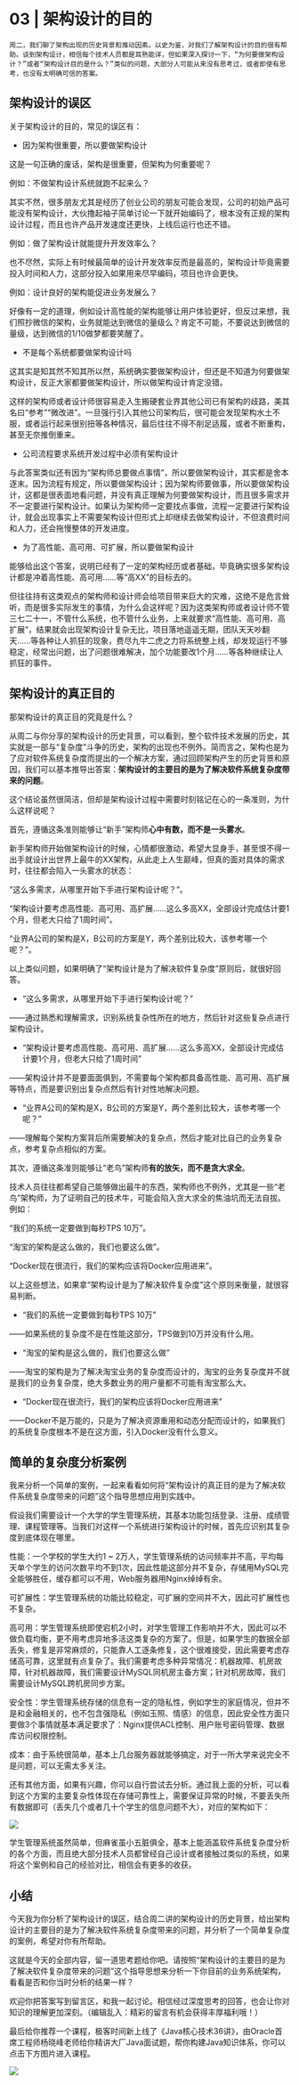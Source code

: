 # 03 | 架构设计的目的

    周二，我们聊了架构出现的历史背景和推动因素。以史为鉴，对我们了解架构设计的目的很有帮助。谈到架构设计，相信每个技术人员都是耳熟能详，但如果深入探讨一下，“为何要做架构设计？”或者“架构设计目的是什么？”类似的问题，大部分人可能从来没有思考过，或者即使有思考，也没有太明确可信的答案。

## 架构设计的误区

关于架构设计的目的，常见的误区有：

*   因为架构很重要，所以要做架构设计

这是一句正确的废话，架构是很重要，但架构为何重要呢？

例如：不做架构设计系统就跑不起来么？

其实不然，很多朋友尤其是经历了创业公司的朋友可能会发现，公司的初始产品可能没有架构设计，大伙撸起袖子简单讨论一下就开始编码了，根本没有正规的架构设计过程，而且也许产品开发速度还更快，上线后运行也还不错。

例如：做了架构设计就能提升开发效率么？

也不尽然，实际上有时候最简单的设计开发效率反而是最高的，架构设计毕竟需要投入时间和人力，这部分投入如果用来尽早编码，项目也许会更快。

例如：设计良好的架构能促进业务发展么？

好像有一定的道理，例如设计高性能的架构能够让用户体验更好，但反过来想，我们照抄微信的架构，业务就能达到微信的量级么？肯定不可能，不要说达到微信的量级，达到微信的1/10做梦都要笑醒了。

*   不是每个系统都要做架构设计吗

这其实是知其然不知其所以然，系统确实要做架构设计，但还是不知道为何要做架构设计，反正大家都要做架构设计，所以做架构设计肯定没错。

这样的架构师或者设计师很容易走入生搬硬套业界其他公司已有架构的歧路，美其名曰“参考”“微改进”。一旦强行引入其他公司架构后，很可能会发现架构水土不服，或者运行起来很别扭等各种情况，最后往往不得不削足适履，或者不断重构，甚至无奈推倒重来。

*   公司流程要求系统开发过程中必须有架构设计

与此答案类似还有因为“架构师总要做点事情”，所以要做架构设计，其实都是舍本逐末。因为流程有规定，所以要做架构设计；因为架构师要做事，所以要做架构设计，这都是很表面地看问题，并没有真正理解为何要做架构设计，而且很多需求并不一定要进行架构设计。如果认为架构师一定要找点事做，流程一定要进行架构设计，就会出现事实上不需要架构设计但形式上却继续去做架构设计，不但浪费时间和人力，还会拖慢整体的开发进度。

*   为了高性能、高可用、可扩展，所以要做架构设计

能够给出这个答案，说明已经有了一定的架构经历或者基础，毕竟确实很多架构设计都是冲着高性能、高可用……等“高XX”的目标去的。

但往往持有这类观点的架构师和设计师会给项目带来巨大的灾难，这绝不是危言耸听，而是很多实际发生的事情，为什么会这样呢？因为这类架构师或者设计师不管三七二十一，不管什么系统，也不管什么业务，上来就要求“高性能、高可用、高扩展”，结果就会出现架构设计复杂无比，项目落地遥遥无期，团队天天吵翻天……等各种让人抓狂的现象，费尽九牛二虎之力将系统整上线，却发现运行不够稳定，经常出问题，出了问题很难解决，加个功能要改1个月……等各种继续让人抓狂的事件。

## 架构设计的真正目的

那架构设计的真正目的究竟是什么？

从周二与你分享的架构设计的历史背景，可以看到，整个软件技术发展的历史，其实就是一部与“复杂度”斗争的历史，架构的出现也不例外。简而言之，架构也是为了应对软件系统复杂度而提出的一个解决方案，通过回顾架构产生的历史背景和原因，我们可以基本推导出答案：**架构设计的主要目的是为了解决软件系统复杂度带来的问题**。

这个结论虽然很简洁，但却是架构设计过程中需要时刻铭记在心的一条准则，为什么这样说呢？

首先，遵循这条准则能够让“新手”架构师**心中有数，而不是一头雾水**。

新手架构师开始做架构设计的时候，心情都很激动，希望大显身手，甚至恨不得一出手就设计出世界上最牛的XX架构，从此走上人生巅峰，但真的面对具体的需求时，往往都会陷入一头雾水的状态：

“这么多需求，从哪里开始下手进行架构设计呢？”。

“架构设计要考虑高性能、高可用、高扩展……这么多高XX，全部设计完成估计要1个月，但老大只给了1周时间”。

“业界A公司的架构是X，B公司的方案是Y，两个差别比较大，该参考哪一个呢？”。

以上类似问题，如果明确了“架构设计是为了解决软件复杂度”原则后，就很好回答。

*   “这么多需求，从哪里开始下手进行架构设计呢？”

——通过熟悉和理解需求，识别系统复杂性所在的地方，然后针对这些复杂点进行架构设计。

*   “架构设计要考虑高性能、高可用、高扩展……这么多高XX，全部设计完成估计要1个月，但老大只给了1周时间”

——架构设计并不是要面面俱到，不需要每个架构都具备高性能、高可用、高扩展等特点，而是要识别出复杂点然后有针对性地解决问题。

*   “业界A公司的架构是X，B公司的方案是Y，两个差别比较大，该参考哪一个呢？”

——理解每个架构方案背后所需要解决的复杂点，然后才能对比自己的业务复杂点，参考复杂点相似的方案。

其次，遵循这条准则能够让“老鸟”架构师**有的放矢，而不是贪大求全**。

技术人员往往都希望自己能够做出最牛的东西，架构师也不例外，尤其是一些“老鸟”架构师，为了证明自己的技术牛，可能会陷入贪大求全的焦油坑而无法自拔。例如：

“我们的系统一定要做到每秒TPS 10万”。

“淘宝的架构是这么做的，我们也要这么做”。

“Docker现在很流行，我们的架构应该将Docker应用进来”。

以上这些想法，如果拿“架构设计是为了解决软件复杂度”这个原则来衡量，就很容易判断。

*   “我们的系统一定要做到每秒TPS 10万”

——如果系统的复杂度不是在性能这部分，TPS做到10万并没有什么用。

*   “淘宝的架构是这么做的，我们也要这么做”

——淘宝的架构是为了解决淘宝业务的复杂度而设计的，淘宝的业务复杂度并不就是我们的业务复杂度，绝大多数业务的用户量都不可能有淘宝那么大。

*   “Docker现在很流行，我们的架构应该将Docker应用进来”

——Docker不是万能的，只是为了解决资源重用和动态分配而设计的，如果我们的系统复杂度根本不是在这方面，引入Docker没有什么意义。

## 简单的复杂度分析案例

我来分析一个简单的案例，一起来看看如何将“架构设计的真正目的是为了解决软件系统复杂度带来的问题”这个指导思想应用到实践中。

假设我们需要设计一个大学的学生管理系统，其基本功能包括登录、注册、成绩管理、课程管理等。当我们对这样一个系统进行架构设计的时候，首先应识别其复杂度到底体现在哪里。

性能：一个学校的学生大约1 ~ 2万人，学生管理系统的访问频率并不高，平均每天单个学生的访问次数平均不到1次，因此性能这部分并不复杂，存储用MySQL完全能够胜任，缓存都可以不用，Web服务器用Nginx绰绰有余。

可扩展性：学生管理系统的功能比较稳定，可扩展的空间并不大，因此可扩展性也不复杂。

高可用：学生管理系统即使宕机2小时，对学生管理工作影响并不大，因此可以不做负载均衡，更不用考虑异地多活这类复杂的方案了。但是，如果学生的数据全部丢失，修复是非常麻烦的，只能靠人工逐条修复，这个很难接受，因此需要考虑存储高可靠，这里就有点复杂了。我们需要考虑多种异常情况：机器故障、机房故障，针对机器故障，我们需要设计MySQL同机房主备方案；针对机房故障，我们需要设计MySQL跨机房同步方案。

安全性：学生管理系统存储的信息有一定的隐私性，例如学生的家庭情况，但并不是和金融相关的，也不包含强隐私（例如玉照、情感）的信息，因此安全性方面只要做3个事情就基本满足要求了：Nginx提供ACL控制、用户账号密码管理、数据库访问权限控制。

成本：由于系统很简单，基本上几台服务器就能够搞定，对于一所大学来说完全不是问题，可以无需太多关注。

还有其他方面，如果有兴趣，你可以自行尝试去分析。通过我上面的分析，可以看到这个方案的主要复杂性体现在存储可靠性上，需要保证异常的时候，不要丢失所有数据即可（丢失几个或者几十个学生的信息问题不大），对应的架构如下：

![](https://static001.geekbang.org/resource/image/97/d4/970f83d548b6b4a5c7903b3fc1f3b8d4.jpg)

学生管理系统虽然简单，但麻雀虽小五脏俱全，基本上能涵盖软件系统复杂度分析的各个方面，而且绝大部分技术人员都曾经自己设计或者接触过类似的系统，如果将这个案例和自己的经验对比，相信会有更多的收获。

## 小结

今天我为你分析了架构设计的误区，结合周二讲的架构设计的历史背景，给出架构设计的主要目的是为了解决软件系统复杂度带来的问题，并分析了一个简单复杂度的案例，希望对你有所帮助。

这就是今天的全部内容，留一道思考题给你吧。请按照“架构设计的主要目的是为了解决软件复杂度带来的问题”这个指导思想来分析一下你目前的业务系统架构，看看是否和你当时分析的结果一样？

欢迎你把答案写到留言区，和我一起讨论。相信经过深度思考的回答，也会让你对知识的理解更加深刻。（编辑乱入：精彩的留言有机会获得丰厚福利哦！）

最后给你推荐一个课程，极客时间新上线了《Java核心技术36讲》，由Oracle首席工程师杨晓峰老师给你精讲大厂Java面试题，帮你构建Java知识体系，你可以点击下方图片进入课程。

[![](https://static001.geekbang.org/resource/image/89/6c/891e4be4057f6b3ab7e43979a0b1286c.jpg)](http://time.geekbang.org/column/intro/82?utm_source=app&utm_medium=81&utm_campaign=82-presell&utm_content=article)
    